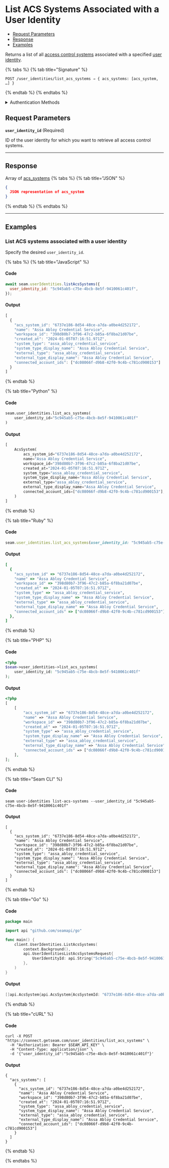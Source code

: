 # List ACS Systems Associated with a User Identity

- [Request Parameters](./#request-parameters)
- [Response](./#response)
- [Examples](./#examples)

Returns a list of all [access control systems](https://docs.seam.co/latest/capability-guides/access-systems) associated with a specified [user identity](https://docs.seam.co/latest/capability-guides/mobile-access-in-development/managing-mobile-app-user-accounts-with-user-identities#what-is-a-user-identity).

{% tabs %}
{% tab title="Signature" %}
```
POST /user_identities/list_acs_systems ⇒ { acs_systems: [acs_system, …] }
```
{% endtab %}
{% endtabs %}

<details>

<summary>Authentication Methods</summary>

- API key
- Client session token
- Personal access token
  <br>Must also include the `seam-workspace` header in the request.

To learn more, see [Authentication](https://docs.seam.co/latest/api/authentication).
</details>

## Request Parameters

**`user_identity_id`**  (Required)

ID of the user identity for which you want to retrieve all access control systems.

---


## Response

Array of [acs\_systems](./)
{% tabs %}
{% tab title="JSON" %}
```json
{
  JSON representation of acs_system
}
```
{% endtab %}
{% endtabs %}

---

## Examples

### List ACS systems associated with a user identity

Specify the desired `user_identity_id`.

{% tabs %}
{% tab title="JavaScript" %}
#### Code

```javascript
await seam.userIdentities.listAcsSystems({
  user_identity_id: "5c945ab5-c75e-4bcb-8e5f-9410061c401f",
});
```

#### Output

```javascript
[
  {
    "acs_system_id": "6737e186-8d54-48ce-a7da-a0be4d252172",
    "name": "Assa Abloy Credential Service",
    "workspace_id": "398d80b7-3f96-47c2-b85a-6f8ba21d07be",
    "created_at": "2024-01-05T07:16:51.971Z",
    "system_type": "assa_abloy_credential_service",
    "system_type_display_name": "Assa Abloy Credential Service",
    "external_type": "assa_abloy_credential_service",
    "external_type_display_name": "Assa Abloy Credential Service",
    "connected_account_ids": ["dc08066f-d9b8-42f0-9c4b-c781cd900153"]
  }
]
```
{% endtab %}

{% tab title="Python" %}
#### Code

```python
seam.user_identities.list_acs_systems(
    user_identity_id="5c945ab5-c75e-4bcb-8e5f-9410061c401f"
)
```

#### Output

```python
[
    AcsSystem(
        acs_system_id="6737e186-8d54-48ce-a7da-a0be4d252172",
        name="Assa Abloy Credential Service",
        workspace_id="398d80b7-3f96-47c2-b85a-6f8ba21d07be",
        created_at="2024-01-05T07:16:51.971Z",
        system_type="assa_abloy_credential_service",
        system_type_display_name="Assa Abloy Credential Service",
        external_type="assa_abloy_credential_service",
        external_type_display_name="Assa Abloy Credential Service",
        connected_account_ids=["dc08066f-d9b8-42f0-9c4b-c781cd900153"],
    )
]
```
{% endtab %}

{% tab title="Ruby" %}
#### Code

```ruby
seam.user_identities.list_acs_systems(user_identity_id: "5c945ab5-c75e-4bcb-8e5f-9410061c401f")
```

#### Output

```ruby
[
  {
    "acs_system_id" => "6737e186-8d54-48ce-a7da-a0be4d252172",
    "name" => "Assa Abloy Credential Service",
    "workspace_id" => "398d80b7-3f96-47c2-b85a-6f8ba21d07be",
    "created_at" => "2024-01-05T07:16:51.971Z",
    "system_type" => "assa_abloy_credential_service",
    "system_type_display_name" => "Assa Abloy Credential Service",
    "external_type" => "assa_abloy_credential_service",
    "external_type_display_name" => "Assa Abloy Credential Service",
    "connected_account_ids" => ["dc08066f-d9b8-42f0-9c4b-c781cd900153"],
  },
]
```
{% endtab %}

{% tab title="PHP" %}
#### Code

```php
<?php
$seam->user_identities->list_acs_systems(
    user_identity_id: "5c945ab5-c75e-4bcb-8e5f-9410061c401f"
);
```

#### Output

```php
<?php
[
    [
        "acs_system_id" => "6737e186-8d54-48ce-a7da-a0be4d252172",
        "name" => "Assa Abloy Credential Service",
        "workspace_id" => "398d80b7-3f96-47c2-b85a-6f8ba21d07be",
        "created_at" => "2024-01-05T07:16:51.971Z",
        "system_type" => "assa_abloy_credential_service",
        "system_type_display_name" => "Assa Abloy Credential Service",
        "external_type" => "assa_abloy_credential_service",
        "external_type_display_name" => "Assa Abloy Credential Service",
        "connected_account_ids" => ["dc08066f-d9b8-42f0-9c4b-c781cd900153"],
    ],
];
```
{% endtab %}

{% tab title="Seam CLI" %}
#### Code

```seam_cli
seam user-identities list-acs-systems --user_identity_id "5c945ab5-c75e-4bcb-8e5f-9410061c401f"
```

#### Output

```seam_cli
[
  {
    "acs_system_id": "6737e186-8d54-48ce-a7da-a0be4d252172",
    "name": "Assa Abloy Credential Service",
    "workspace_id": "398d80b7-3f96-47c2-b85a-6f8ba21d07be",
    "created_at": "2024-01-05T07:16:51.971Z",
    "system_type": "assa_abloy_credential_service",
    "system_type_display_name": "Assa Abloy Credential Service",
    "external_type": "assa_abloy_credential_service",
    "external_type_display_name": "Assa Abloy Credential Service",
    "connected_account_ids": ["dc08066f-d9b8-42f0-9c4b-c781cd900153"]
  }
]
```
{% endtab %}

{% tab title="Go" %}
#### Code

```go
package main

import api "github.com/seamapi/go"

func main() {
	client.UserIdentities.ListAcsSystems(
		context.Background(),
		api.UserIdentitiesListAcsSystemsRequest{
			UserIdentityId: api.String("5c945ab5-c75e-4bcb-8e5f-9410061c401f"),
		},
	)
}
```

#### Output

```go
[]api.AcsSystem{api.AcsSystem{AcsSystemId: "6737e186-8d54-48ce-a7da-a0be4d252172", Name: "Assa Abloy Credential Service", WorkspaceId: "398d80b7-3f96-47c2-b85a-6f8ba21d07be", CreatedAt: "2024-01-05T07:16:51.971Z", SystemType: "assa_abloy_credential_service", SystemTypeDisplayName: "Assa Abloy Credential Service", ExternalType: "assa_abloy_credential_service", ExternalTypeDisplayName: "Assa Abloy Credential Service", ConnectedAccountIds: []string{"dc08066f-d9b8-42f0-9c4b-c781cd900153"}}}
```
{% endtab %}

{% tab title="cURL" %}
#### Code

```curl
curl -X POST "https://connect.getseam.com/user_identities/list_acs_systems" \
  -H "Authorization: Bearer $SEAM_API_KEY" \
  -H "Content-Type: application/json" \
  -d '{"user_identity_id":"5c945ab5-c75e-4bcb-8e5f-9410061c401f"}'
```

#### Output

```curl
{
  "acs_systems": [
    {
      "acs_system_id": "6737e186-8d54-48ce-a7da-a0be4d252172",
      "name": "Assa Abloy Credential Service",
      "workspace_id": "398d80b7-3f96-47c2-b85a-6f8ba21d07be",
      "created_at": "2024-01-05T07:16:51.971Z",
      "system_type": "assa_abloy_credential_service",
      "system_type_display_name": "Assa Abloy Credential Service",
      "external_type": "assa_abloy_credential_service",
      "external_type_display_name": "Assa Abloy Credential Service",
      "connected_account_ids": ["dc08066f-d9b8-42f0-9c4b-c781cd900153"]
    }
  ]
}
```
{% endtab %}

{% endtabs %}


